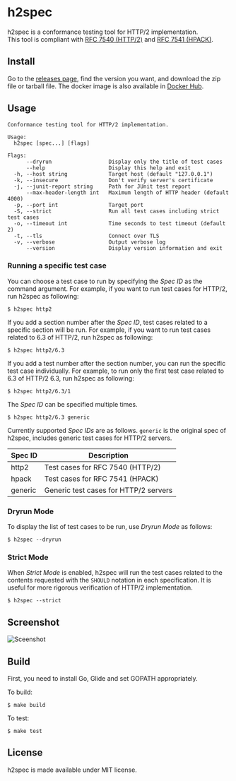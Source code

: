 # h2spec

h2spec is a conformance testing tool for HTTP/2 implementation.  
This tool is compliant with [RFC 7540 (HTTP/2)](http://www.rfc-editor.org/rfc/rfc7540.txt) and [RFC 7541 (HPACK)](http://www.rfc-editor.org/rfc/rfc7541.txt).

## Install

Go to the [releases page](https://thetasinner/h2spec/releases), find the version you want, and download the zip file or tarball file. The docker image is also available in [Docker Hub](https://hub.docker.com/r/summerwind/h2spec/).

## Usage

```
Conformance testing tool for HTTP/2 implementation.

Usage:
  h2spec [spec...] [flags]

Flags:
      --dryrun                  Display only the title of test cases
      --help                    Display this help and exit
  -h, --host string             Target host (default "127.0.0.1")
  -k, --insecure                Don't verify server's certificate
  -j, --junit-report string     Path for JUnit test report
      --max-header-length int   Maximum length of HTTP header (default 4000)
  -p, --port int                Target port
  -S, --strict                  Run all test cases including strict test cases
  -o, --timeout int             Time seconds to test timeout (default 2)
  -t, --tls                     Connect over TLS
  -v, --verbose                 Output verbose log
      --version                 Display version information and exit
```

### Running a specific test case

You can choose a test case to run by specifying the *Spec ID* as the command argument. For example, if you want to run test cases for HTTP/2, run h2spec as following:

```
$ h2spec http2
```

If you add a section number after the *Spec ID*, test cases related to a specific section will be run. For example, if you want to run test cases related to 6.3 of HTTP/2, run h2spec as following:

```
$ h2spec http2/6.3
```

If you add a test number after the section number, you can run the specific test case individually. For example, to run only the first test case related to 6.3 of HTTP/2 6.3, run h2spec as following:

```
$ h2spec http2/6.3/1
```

The *Spec ID* can be specified multiple times.

```
$ h2spec http2/6.3 generic
```

Currently supported *Spec IDs* are as follows. `generic` is the original spec of h2spec, includes generic test cases for HTTP/2 servers.

Spec ID | Description
--- | ---
http2 | Test cases for RFC 7540 (HTTP/2)
hpack | Test cases for RFC 7541 (HPACK)
generic | Generic test cases for HTTP/2 servers

### Dryrun Mode

To display the list of test cases to be run, use *Dryrun Mode* as follows:

```
$ h2spec --dryrun
```

### Strict Mode

When *Strict Mode* is enabled, h2spec will run the test cases related to the contents requested with the `SHOULD` notation in each specification. It is useful for more rigorous verification of HTTP/2 implementation.

```
$ h2spec --strict
```

## Screenshot

![Sceenshot](https://cloud.githubusercontent.com/assets/230145/22183160/9e9fbb4c-e0fa-11e6-9383-e2cc1ed6750a.png)

## Build

First, you need to install Go, Glide and set GOPATH appropriately.

To build:
```
$ make build
```

To test:
```
$ make test
```

## License

h2spec is made available under MIT license.

